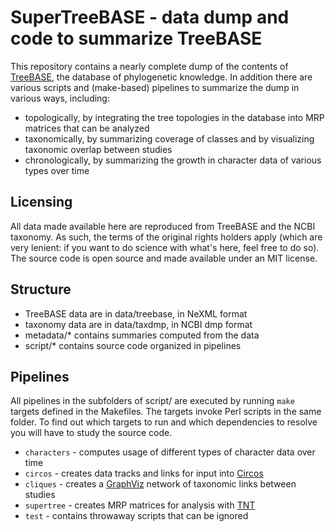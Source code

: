 SuperTreeBASE - data dump and code to summarize TreeBASE
========================================================
This repository contains a nearly complete dump of the
contents of [TreeBASE](http://treebase.org), the database
of phylogenetic knowledge. In addition there are various
scripts and (make-based) pipelines to summarize the dump
in various ways, including:
* topologically, by integrating the tree topologies in the
  database into MRP matrices that can be analyzed
* taxonomically, by summarizing coverage of classes and
  by visualizing taxonomic overlap between studies
* chronologically, by summarizing the growth in character
  data of various types over time

Licensing
---------
All data made available here are reproduced from TreeBASE
and the NCBI taxonomy. As such, the terms of the original
rights holders apply (which are very lenient: if you want
to do science with what's here, feel free to do so). The
source code is open source and made available under an
MIT license.

Structure
---------
* TreeBASE data are in data/treebase, in NeXML format
* taxonomy data are in data/taxdmp, in NCBI dmp format
* metadata/* contains summaries computed from the data
* script/* contains source code organized in pipelines

Pipelines
---------
All pipelines in the subfolders of script/ are executed
by running `make` targets defined in the Makefiles. The
targets invoke Perl scripts in the same folder. To find
out which targets to run and which dependencies to 
resolve you will have to study the source code.
* `characters` - computes usage of different types of
  character data over time
* `circos` - creates data tracks and links for input 
  into [Circos](http://circos.ca)
* `cliques` - creates a [GraphViz](http://graphviz.org)
  network of taxonomic links between studies
* `supertree` - creates MRP matrices for analysis with
  [TNT](http://tnt.insectmuseum.org)
* `test` - contains throwaway scripts that can be
  ignored




